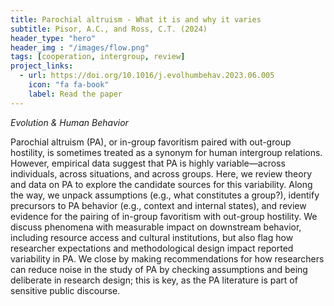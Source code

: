 ```yaml
---
title: Parochial altruism - What it is and why it varies
subtitle: Pisor, A.C., and Ross, C.T. (2024)
header_type: "hero"
header_img : "/images/flow.png"
tags: [cooperation, intergroup, review]
project_links:
  - url: https://doi.org/10.1016/j.evolhumbehav.2023.06.005
    icon: "fa fa-book"
    label: Read the paper
---
```

_Evolution & Human Behavior_

Parochial altruism (PA), or in-group favoritism paired with out-group hostility, is sometimes treated as a synonym for human intergroup relations. However, empirical data suggest that PA is highly variable—across individuals, across situations, and across groups. Here, we review theory and data on PA to explore the candidate sources for this variability. Along the way, we unpack assumptions (e.g., what constitutes a group?), identify precursors to PA behavior (e.g., context and internal states), and review evidence for the pairing of in-group favoritism with out-group hostility. We discuss phenomena with measurable impact on downstream behavior, including resource access and cultural institutions, but also flag how researcher expectations and methodological design impact reported variability in PA. We close by making recommendations for how researchers can reduce noise in the study of PA by checking assumptions and being deliberate in research design; this is key, as the PA literature is part of sensitive public discourse.

<!-- last_modified_at: 2023-07-09 -->
